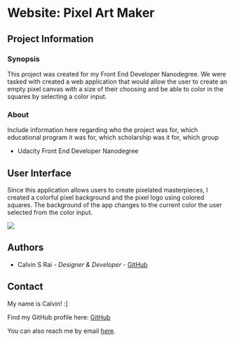 # Website: Pixel Art Maker

## Project Information

### Synopsis

This project was created for my Front End Developer Nanodegree. We were tasked with created a web application that would allow the user to create an empty pixel canvas with a size of their choosing and be able to color in the squares by selecting a color input.

###   About

Include information here regarding who the project was for, which educational program it was for, which scholarship was it for, which group

- Udacity Front End Developer Nanodegree

## User Interface

Since this application allows users to create pixelated masterpieces, I created a colorful pixel background and the pixel logo using colored squares. The background of the app changes to the current color the user selected from the color input.

![](http://placekitten.com/800/200)

## Authors

- Calvin S Rai - *Designer & Developer* - [GitHub](https://github.com/raicalvin)

## Contact

My name is Calvin! :]

Find my GitHub profile here: [GitHub](https://github.com/raicalvin)

You can also reach me by email [here](mailto:raicalvin@gmail.com).
